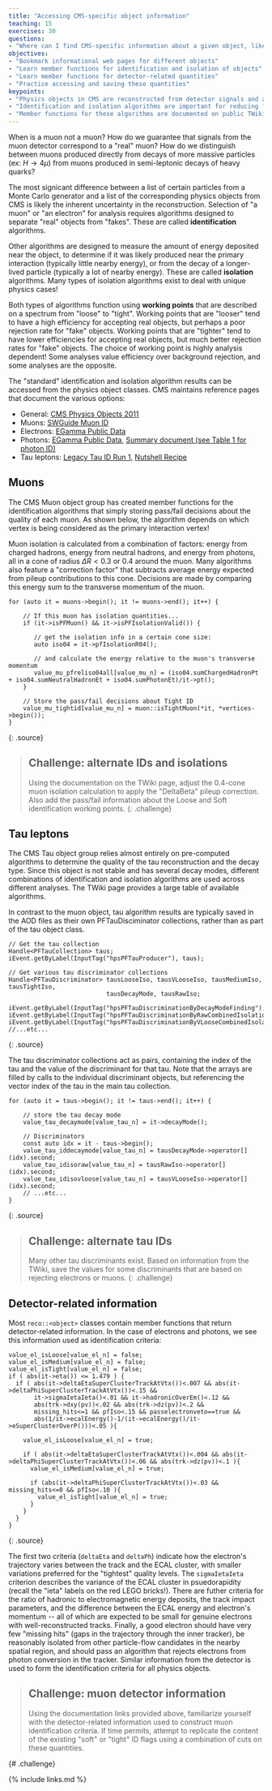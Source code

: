 ```yaml
---
title: "Accessing CMS-specific object information"
teaching: 15
exercises: 30
questions:
- "Where can I find CMS-specific information about a given object, like identification criteria?"
objectives:
- "Bookmark informational web pages for different objects"
- "Learn member functions for identification and isolation of objects"
- "Learn member functions for detector-related quantities"
- "Practice accessing and saving these quantities"
keypoints:
- "Physics objects in CMS are reconstructed from detector signals and are never 100% certain!"
- "Identification and isolation algorithms are important for reducing fake objects."
- "Member functions for these algorithms are documented on public TWiki pages."
---
```


When is a muon not a muon? How do we guarantee that signals from the muon detector correspond to
a "real" muon? How do we distinguish between muons produced directly from decays of more massive
particles (ex: $H \rightarrow 4\mu$) from muons produced in semi-leptonic decays of heavy quarks?

The most signicant difference between a list of certain particles from a Monte Carlo generator and a list
of the corresponding physics objects from CMS is likely the inherent uncertainty in the reconstruction.
Selection of "a muon" or "an electron" for analysis requires algorithms designed to separate "real"
objects from "fakes". These are called **identification** algorithms.

Other algorithms are designed to measure the amount of energy deposited near the object, to determine
if it was likely produced near the primary interaction (typically little nearby energy), or from the
decay of a longer-lived particle (typically a lot of nearby energy). These are called **isolation**
algorithms. Many types of isolation algorithms exist to deal with unique physics cases!

Both types of algorithms function using **working points** that are described on a spectrum from
"loose" to "tight". Working points that are "looser" tend to have a high efficiency for accepting
real objects, but perhaps a poor rejection rate for "fake" objects. Working points that are
"tighter" tend to have lower efficiencies for accepting real objects, but much better rejection
rates for "fake" objects. The choice of working point is highly analysis dependent! Some analyses
value efficiency over background rejection, and some analyses are the opposite.

The "standard" identification and isolation algorithm results can be accessed from the physics
object classes. CMS maintains reference pages that document the various options:

 * General: [CMS Physics Objects 2011](http://opendata.cern.ch/docs/cms-physics-objects-2011)
 * Muons: [SWGuide Muon ID](https://twiki.cern.ch/twiki/bin/view/CMSPublic/SWGuideMuonId)
 * Electrons: [EGamma Public Data](https://twiki.cern.ch/twiki/bin/view/CMSPublic/EgammaPublicData)
 * Photons: [EGamma Public Data](https://twiki.cern.ch/twiki/bin/view/CMSPublic/EgammaPublicData), [Summary document (see Table 1 for photon ID)](https://cms-physics.web.cern.ch/cms-physics/public/EGM-10-006-pas.pdf)
 * Tau leptons: [Legacy Tau ID Run 1](https://twiki.cern.ch/twiki/bin/view/CMSPublic/WorkBookPFTauTagging#Legacy_Tau_ID_Run_I), [Nutshell Recipe](https://twiki.cern.ch/twiki/bin/view/CMSPublic/NutShellRecipeFor5312AndNewer)

## Muons

The CMS Muon object group has created member functions for the identification algorithms that simply
storing pass/fail decisions about the quality of each muon. As shown below, the algorithm depends
on which vertex is being considered as the primary interaction vertex!

Muon isolation is calculated from a combination of factors: energy from charged hadrons, energy from
neutral hadrons, and energy from photons, all in a cone of radius $\Delta R < 0.3$ or 0.4 around
the muon. Many algorithms also feature a "correction factor" that subtracts average energy expected
from pileup contributions to this cone. Decisions are made by comparing this energy sum to the
transverse momentum of the muon. 

~~~
for (auto it = muons->begin(); it != muons->end(); it++) {

    // If this muon has isolation quantities...
    if (it->isPFMuon() && it->isPFIsolationValid()) {

       // get the isolation info in a certain cone size:
       auto iso04 = it->pfIsolationR04();

       // and calculate the energy relative to the muon's transverse momentum
       value_mu_pfreliso04all[value_mu_n] = (iso04.sumChargedHadronPt + iso04.sumNeutralHadronEt + iso04.sumPhotonEt)/it->pt();
    }

    // Store the pass/fail decisions about Tight ID
    value_mu_tightid[value_mu_n] = muon::isTightMuon(*it, *vertices->begin());
}
~~~
{: .source}

>## Challenge: alternate IDs and isolations
>
>Using the documentation on the TWiki page, adjust the 0.4-cone muon isolation calculation
>to apply the "DeltaBeta" pileup correction.
>Also add the pass/fail information about the Loose and Soft identification working points.
{: .challenge}

## Tau leptons

The CMS Tau object group relies almost entirely on pre-computed algorithms to determine the
quality of the tau reconstruction and the decay type. Since this object is not stable and has
several decay modes, different combinations of identification and isolation algorithms are
used across different analyses. The TWiki page provides a large table of available algorithms.

In contrast to the muon object, tau algorithm results are typically saved in the AOD files
as their own PFTauDisciminator collections, rather than as part of the tau object class.

~~~
// Get the tau collection
Handle<PFTauCollection> taus;
iEvent.getByLabel(InputTag("hpsPFTauProducer"), taus);

// Get various tau discriminator collections
Handle<PFTauDiscriminator> tausLooseIso, tausVLooseIso, tausMediumIso, tausTightIso,
                           tausDecayMode, tausRawIso;

iEvent.getByLabel(InputTag("hpsPFTauDiscriminationByDecayModeFinding"),tausDecayMode);
iEvent.getByLabel(InputTag("hpsPFTauDiscriminationByRawCombinedIsolationDBSumPtCorr"),tausRawIso);
iEvent.getByLabel(InputTag("hpsPFTauDiscriminationByVLooseCombinedIsolationDBSumPtCorr"),tausVLooseIso);
//...etc...
~~~
{: .source}

The tau discriminator collections act as pairs, containing the index of the tau and the value
of the discriminant for that tau. Note that the arrays are filled by calls to the individual
discriminant objects, but referencing the vector index of the tau in the main tau collection.

~~~
for (auto it = taus->begin(); it != taus->end(); it++) {

    // store the tau decay mode
    value_tau_decaymode[value_tau_n] = it->decayMode();

    // Discriminators
    const auto idx = it - taus->begin();
    value_tau_iddecaymode[value_tau_n] = tausDecayMode->operator[](idx).second;
    value_tau_idisoraw[value_tau_n] = tausRawIso->operator[](idx).second;
    value_tau_idisovloose[value_tau_n] = tausVLooseIso->operator[](idx).second;
    // ...etc...
}
~~~
{: .source}

>## Challenge: alternate tau IDs
>
>Many other tau discriminants exist. Based on information from the TWiki, 
>save the values for some discriminants that are based on rejecting electrons or muons.
{: .challenge}

## Detector-related information

Most `reco::<object>` classes contain member functions that return detector-related information. In the
case of electrons and photons, we see this information used as identification criteria:

~~~
value_el_isLoose[value_el_n] = false;
value_el_isMedium[value_el_n] = false;
value_el_isTight[value_el_n] = false;
if ( abs(it->eta()) <= 1.479 ) {
  if ( abs(it->deltaEtaSuperClusterTrackAtVtx())<.007 && abs(it->deltaPhiSuperClusterTrackAtVtx())<.15 &&
       it->sigmaIetaIeta()<.01 && it->hadronicOverEm()<.12 &&
       abs(trk->dxy(pv))<.02 && abs(trk->dz(pv))<.2 &&
       missing_hits<=1 && pfIso<.15 && passelectronveto==true &&
       abs(1/it->ecalEnergy()-1/(it->ecalEnergy()/it->eSuperClusterOverP()))<.05 ){

    value_el_isLoose[value_el_n] = true;

    if ( abs(it->deltaEtaSuperClusterTrackAtVtx())<.004 && abs(it->deltaPhiSuperClusterTrackAtVtx())<.06 && abs(trk->dz(pv))<.1 ){
      value_el_isMedium[value_el_n] = true;

      if (abs(it->deltaPhiSuperClusterTrackAtVtx())<.03 && missing_hits<=0 && pfIso<.10 ){
        value_el_isTight[value_el_n] = true;
      }
    }
  }
}
~~~
{: .source}

The first two criteria (`deltaEta` and `deltaPh`) indicate how the electron's trajectory varies between the track and the ECAL cluster,
with smaller variations preferred for the "tightest" quality levels. The `sigmaIetaIeta` criterion describes the variance of the ECAL
cluster in psuedorapidity (recall the "ieta" labels on the red LEGO bricks!). There are futher criteria for the ratio of hadronic to 
electromagnetic energy deposits, the track impact parameters, and the difference between the ECAL energy and electron's momentum --
all of which are expected to be small for genuine electrons with well-reconstructed tracks. Finally, a good electron should have very 
few "missing hits" (gaps in the trajectory through the inner tracker), be reasonably isolated from other particle-flow candidates in the
nearby spatial region, and should pass an algorithm that rejects electrons from photon conversion in the tracker. Similar information from 
the detector is used to form the identification criteria for all physics objects. 


>## Challenge: muon detector information
>
>Using the documentation links provided above, familiarize yourself with the detector-related information used to 
>construct muon identification criteria. If time permits, attempt to replicate the content of the existing "soft" or "tight" 
>ID flags using a combination of cuts on these quantities.
 
{# .challenge}




{% include links.md %}

